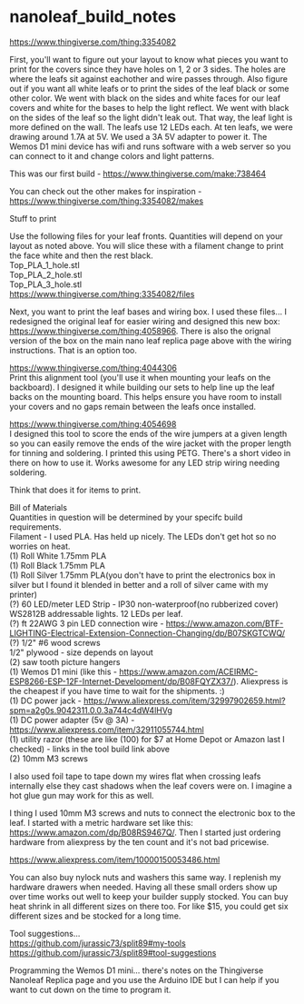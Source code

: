 # nanoleaf_build_notes

https://www.thingiverse.com/thing:3354082

First, you'll want to figure out your layout to know what pieces you want to print for the covers since they have holes on 1, 2 or 3 sides.  The holes are where the leafs sit against eachother and wire passes through.  Also figure out if you want all white leafs or to print the sides of the leaf black or some other color.  We went with black on the sides and white faces for our leaf covers and white for the bases to help the light reflect.  We went with black on the sides of the leaf so the light didn't leak out.  That way, the leaf light is more defined on the wall. The leafs use 12 LEDs each.  At ten leafs, we were drawing around 1.7A at 5V.  We used a 3A 5V adapter to power it.  The Wemos D1 mini device has wifi and runs software with a web server so you can connect to it and change colors and light patterns.

This was our first build - https://www.thingiverse.com/make:738464

You can check out the other makes for inspiration - https://www.thingiverse.com/thing:3354082/makes

Stuff to print

Use the following files for your leaf fronts.  Quantities will depend on your layout as noted above.  You will slice these with a filament change to print the face white and then the rest black.<br>
Top_PLA_1_hole.stl<br>
Top_PLA_2_hole.stl<br>
Top_PLA_3_hole.stl<br>
https://www.thingiverse.com/thing:3354082/files

Next, you want to print the leaf bases and wiring box.  I used these files... I redesigned the original leaf for easier wiring and designed this new box:
https://www.thingiverse.com/thing:4058966. There is also the orignal version of the box on the main nano leaf replica page above with the wiring instructions.  That is an option too.

https://www.thingiverse.com/thing:4044306<br>
Print this alignment tool (you'll use it when mounting your leafs on the backboard).  I designed it while building our sets to help line up the leaf backs on the mounting board.  This helps ensure you have room to install your covers and no gaps remain between the leafs once installed.<br>

https://www.thingiverse.com/thing:4054698<br>
I designed this tool to score the ends of the wire jumpers at a given length so you can easily remove the ends of the wire jacket with the proper length for tinning and soldering.  I printed this using PETG.  There's a short video in there on how to use it.  Works awesome for any LED strip wiring needing soldering.<br>

Think that does it for items to print.

Bill of Materials<br>
Quantities in question will be determined by your specifc build requirements.<br>
Filament - I used PLA.  Has held up nicely.  The LEDs don't get hot so no worries on heat.<br>
(1) Roll White 1.75mm PLA<br>
(1) Roll Black 1.75mm PLA<br>
(1) Roll Silver 1.75mm PLA(you don't have to print the electronics box in silver but I found it blended in better and a roll of silver came with my printer)<br>
(?) 60 LED/meter LED Strip - IP30 non-waterproof(no rubberized cover) WS2812B addressable lights.  12 LEDs per leaf.<br>
(?) ft 22AWG 3 pin LED connection wire - https://www.amazon.com/BTF-LIGHTING-Electrical-Extension-Connection-Changing/dp/B07SKGTCWQ/<br>(?) 1/2" #6 wood screws<br>
1/2" plywood - size depends on layout<br>
(2) saw tooth picture hangers<br>
(1) Wemos D1 mini (like this - https://www.amazon.com/ACEIRMC-ESP8266-ESP-12F-Internet-Development/dp/B08FQYZX37/). Aliexpress is the cheapest if you have time to wait for the shipments. :)<br>
(1) DC power jack - https://www.aliexpress.com/item/32997902659.html?spm=a2g0s.9042311.0.0.3a744c4dW4lHVg<br>
(1) DC power adapter (5v @ 3A) - https://www.aliexpress.com/item/32911055744.html<br>
(1) utility razor (these are like (100) for $7 at Home Depot or Amazon last I checked) - links in the tool build link above<br>
(2) 10mm M3 screws<br>

I also used foil tape to tape down my wires flat when crossing leafs internally else they cast shadows when the leaf covers were on.  I imagine a hot glue gun may work for this as well.

I thing I used 10mm M3 screws and nuts to connect the electronic box to the leaf.  I started with a metric hardware set like this: <br>https://www.amazon.com/dp/B08RS9467Q/. Then I started just ordering hardware from aliexpress by the ten count and it's not bad pricewise.

https://www.aliexpress.com/item/10000150053486.html

You can also buy nylock nuts and washers this same way.  I replenish my hardware drawers when needed.  Having all these small orders show up over time works out well to keep your builder supply stocked.  You can buy heat shrink in all different sizes on there too.  For like $15, you could get six different sizes and be stocked for a long time.

Tool suggestions...<br>
https://github.com/jurassic73/split89#my-tools<br>
https://github.com/jurassic73/split89#tool-suggestions

Programming the Wemos D1 mini... there's notes on the Thingiverse Nanoleaf Replica page and you use the Arduino IDE but I can help if you want to cut down on the time to program it.
